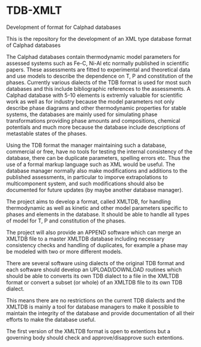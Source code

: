 # TDB-XMLT
Development of format for Calphad databases

This is the repository for the development of an XML type database format of Calphad databases

The Calphad databases contain thermodynamic model parameters for assessed systems such as Fe-C, Ni-Al etc normally published in scientific papers.  These assessments are fitted to experimental and theoretical data and use models to describe the dependence on T, P and constitution of the phases.  Currently various dialects of the TDB format is used for most such databases and this include bibliographic references to the assessments.  A Calphad database with 5-10 elements is extremly valuable for scientific work as well as for industry because the model parameters not only describe phase diagrams and other thermodynamic properties for stable systems, the databases are mainly used for simulating phase transformations providing phase amounts and compositions, chemical potentials and much more because the database include descriptions of metastable states of the phases.

Using the TDB format the manager maintaining such a database, commercial or free, have no tools for testing the internal consistency of the database, there can be duplicate parameters, spelling errors etc.  Thus the use of a formal markup language such as XML would be useful.  The database manager normally also make modifications and additions to the published assessments, in particular to imporve extrapolations to multicomponent system, and such modifications should also be documented for future updates (by maybe another database manager).

The project aims to develop a format, called XMLTDB, for handling thermodynamic as well as kinetic and other model parameters specific to phases and elements in the database.  It should be able to handle all types of model for T, P and constitution of the phases.

The project will also provide an APPEND software which can merge an XMLTDB file to a master XMLTDB database including necessary consistency checks and handling of duplicates, for example a phase may be modeled with two or more different models.

There are several software using dialects of the original TDB format and each software should develop an UPLOAD/DOWNLOAD routines which should be able to converts its own TDB dialect to a file in the XMLTDB format or convert a subset (or whole) of an XMLTDB file to its own TDB dialect.

This means there are no restrictions on the current TDB dialects and the XMLTDB is mainly a tool for database managers to make it possible to maintain the integrity of the database and provide documentation of all their efforts to make the database useful.

The first version of the XMLTDB format is open to extentions but a governing body should check and approve/disapprove such extentions.
